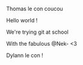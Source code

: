Thomas le con coucou

Hello world !

We're trying git at school

With the fabulous @Nek- <3

Dylann le con !